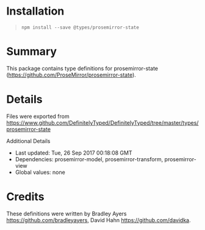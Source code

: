 # Installation
> `npm install --save @types/prosemirror-state`

# Summary
This package contains type definitions for prosemirror-state (https://github.com/ProseMirror/prosemirror-state).

# Details
Files were exported from https://www.github.com/DefinitelyTyped/DefinitelyTyped/tree/master/types/prosemirror-state

Additional Details
 * Last updated: Tue, 26 Sep 2017 00:18:08 GMT
 * Dependencies: prosemirror-model, prosemirror-transform, prosemirror-view
 * Global values: none

# Credits
These definitions were written by Bradley Ayers <https://github.com/bradleyayers>, David Hahn <https://github.com/davidka>.
